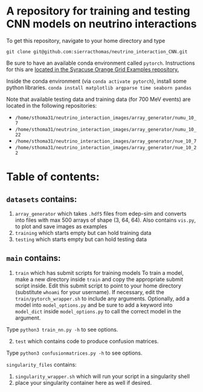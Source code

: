 # A repository for training and testing CNN models on neutrino interactions

To get this repository, navigate to your home directory and type 

`git clone git@github.com:sierracthomas/neutrino_interaction_CNN.git` 

Be sure to have an available conda environment called `pytorch`. Instructions for this are [located in the Syracuse Orange Grid Examples repository.](https://github.com/SyracuseUniversity/OrangeGridExamples/tree/main/PyTorch)

Inside the conda environment (via `conda activate pytorch`), install some python libraries. 
`conda install matplotlib argparse time seaborn pandas`

Note that available testing data and training data (for 700 MeV events) are located in the following repositories: 

- `/home/sthoma31/neutrino_interaction_images/array_generator/numu_10_7`
- `/home/sthoma31/neutrino_interaction_images/array_generator/numu_10_22`
- `/home/sthoma31/neutrino_interaction_images/array_generator/nue_10_7` 
- `/home/sthoma31/neutrino_interaction_images/array_generator/nue_10_22`


# Table of contents: 

## `datasets` contains:
1. `array_generator` which takes `.hdf5` files from edep-sim and converts into files with max 500 arrays of shape (3, 64, 64). Also contains `vis.py`, to plot and save images as examples
2. `training` which starts empty but can hold training data 
3. `testing` which starts empty but can hold testing data

## `main` contains:
1. `train` which has submit scripts for training models
To train a model, make a new directory inside `train` and copy the appropriate submit script inside. Edit this submit script to point to your home directory (substitute `whoami` for your username). If necessary, edit the `train/pytorch_wrapper.sh` to include any arguments. Optionally, add a model into `model_options.py` and be sure to add a keyword into `model_dict` inside `model_options.py` to call the correct model in the argument.

Type `python3 train_nn.py -h` to see options.

2. `test` which contains code to produce confusion matrices.

Type `python3 confusionmatrices.py -h` to see options.

`singularity_files` contains: 
1. `singularity_wrapper.sh` which will run your script in a singularity shell
2. place your singularity container here as well if desired. 